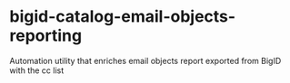 # bigid-catalog-email-objects-reporting
Automation utility that enriches email objects report exported from BigID with the cc list

